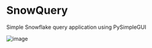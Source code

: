 # SnowQuery
Simple Snowflake query application using PySimpleGUI

![image](https://user-images.githubusercontent.com/11447810/188971803-4d5a74dc-99aa-4c5b-911b-7ddba523a1c4.png)

